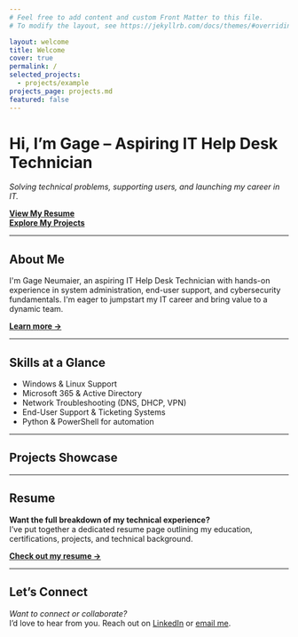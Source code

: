 ```yaml
---
# Feel free to add content and custom Front Matter to this file.
# To modify the layout, see https://jekyllrb.com/docs/themes/#overriding-theme-defaults

layout: welcome
title: Welcome
cover: true
permalink: /
selected_projects:
  - projects/example
projects_page: projects.md
featured: false
---
```


# Hi, I’m Gage – Aspiring IT Help Desk Technician

_Solving technical problems, supporting users, and launching my career in IT._

[**View My Resume**](./resume)  
[**Explore My Projects**](./projects)

---

## About Me

I'm Gage Neumaier, an aspiring IT Help Desk Technician with hands-on experience in system administration, end-user support, and cybersecurity fundamentals. I'm eager to jumpstart my IT career and bring value to a dynamic team.

[**Learn more →**](./about)

---

## Skills at a Glance

- Windows & Linux Support  
- Microsoft 365 & Active Directory  
- Network Troubleshooting (DNS, DHCP, VPN)  
- End-User Support & Ticketing Systems  
- Python & PowerShell for automation

---

## Projects Showcase
<!--projects-->

---

## Resume

**Want the full breakdown of my technical experience?**  
I’ve put together a dedicated resume page outlining my education, certifications, projects, and technical background.

[**Check out my resume →**](./resume)

---

## Let’s Connect

_Want to connect or collaborate?_  
I’d love to hear from you. Reach out on [LinkedIn](https://linkedin.com/in/gage-neumaier-239ab21a5) or [email me](mailto:gage.neumaier@gmail.com).